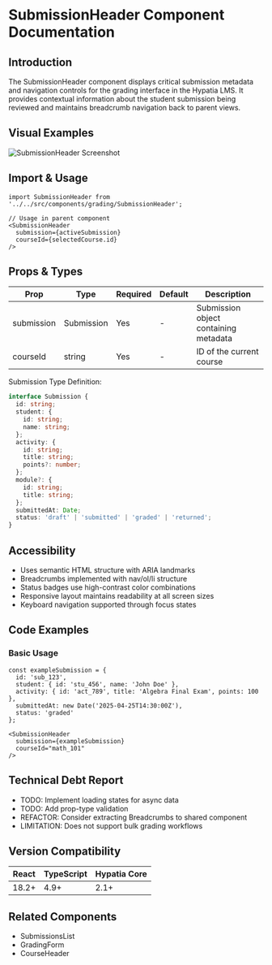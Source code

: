 # SubmissionHeader Component Documentation

## Introduction
The SubmissionHeader component displays critical submission metadata and navigation controls for the grading interface in the Hypatia LMS. It provides contextual information about the student submission being reviewed and maintains breadcrumb navigation back to parent views.

## Visual Examples
![SubmissionHeader Screenshot](/static/img/components/submission-header.png)

## Import & Usage
```tsx
import SubmissionHeader from '../../src/components/grading/SubmissionHeader';

// Usage in parent component
<SubmissionHeader 
  submission={activeSubmission}
  courseId={selectedCourse.id}
/>
```

## Props & Types
| Prop | Type | Required | Default | Description |
|------|------|----------|---------|-------------|
| submission | Submission | Yes | - | Submission object containing metadata |
| courseId | string | Yes | - | ID of the current course |

Submission Type Definition:
```ts
interface Submission {
  id: string;
  student: {
    id: string;
    name: string;
  };
  activity: {
    id: string;
    title: string;
    points?: number;
  };
  module?: {
    id: string;
    title: string;
  };
  submittedAt: Date;
  status: 'draft' | 'submitted' | 'graded' | 'returned';
}
```

## Accessibility
- Uses semantic HTML structure with ARIA landmarks
- Breadcrumbs implemented with nav/ol/li structure
- Status badges use high-contrast color combinations
- Responsive layout maintains readability at all screen sizes
- Keyboard navigation supported through focus states

## Code Examples
### Basic Usage
```tsx
const exampleSubmission = {
  id: 'sub_123',
  student: { id: 'stu_456', name: 'John Doe' },
  activity: { id: 'act_789', title: 'Algebra Final Exam', points: 100 },
  submittedAt: new Date('2025-04-25T14:30:00Z'),
  status: 'graded'
};

<SubmissionHeader 
  submission={exampleSubmission}
  courseId="math_101"
/>
```

## Technical Debt Report
- TODO: Implement loading states for async data
- TODO: Add prop-type validation
- REFACTOR: Consider extracting Breadcrumbs to shared component
- LIMITATION: Does not support bulk grading workflows

## Version Compatibility
| React | TypeScript | Hypatia Core |
|-------|------------|--------------|
| 18.2+ | 4.9+       | 2.1+         |

## Related Components
- SubmissionsList
- GradingForm
- CourseHeader
